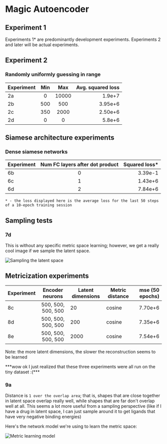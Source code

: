 # Magic Autoencoder

## Experiment 1
Experiments 1* are predominantly development experiments.
Experiments 2 and later will be actual experiments.

## Experiment 2

### Randomly uniformly guessing in range
| Experiment | Min | Max | Avg. squared loss |
| --- | :---: |:---: | -----:|
| 2a | 0 | 10000 | 1.9e+7 |
| 2b | 500 | 500 | 3.95e+6 |
| 2c | 350 | 2000 | 2.50e+6 |
| 2d | 0 | 0 | 5.8e+6 |

## Siamese architecture experiments

### Dense siamese networks
| Experiment | Num FC layers after dot product | Squared loss* |
| --- | :---: | ---: |
| 6b | 0 | 3.39e-1 |
| 6c | 1 | 1.43e+6 |
| 6d | 2 | 7.84e+6 |


`* - the loss displayed here is the average loss for the last 50
steps of a 10-epoch training session`

## Sampling tests

### 7d
This is without any specific metric space learning; however, we get
a really cool image if we sample the latent space.

![Sampling the latent space](https://raw.githubusercontent.com/affmach/affinity/366ac88d88a00b5e40714113029f1091f949910d/affinity/models/magic_autoencoder/7d/latent_space_2d_sampling.png?token=AJpzLkmFk9F0TFI83hifLoLFFs5fZD51ks5ZlK2nwA%3D%3D)

## Metricization experiments

| Experiment | Encoder neurons | Latent dimensions | Metric distance | mse (50 epochs) |
| --- | :---: | --- |--- | ---: |
| 8c | 500, 500, 500, 500 | 20 | cosine | 7.70e+6|
| 8d | 500, 500, 500, 500 | 200 | cosine | 7.35e+6|
| 8e | 500, 500, 500, 500 | 2000 | cosine | 7.54e+6|

Note: the more latent dimensions, the slower the reconstruction
seems to be learned

\*\*\*wow ok I just realized that these three experiments were all run
on the tiny dataset :(\*\*\*

### 9a

Distance is `1 over the overlap area`; that is, shapes that are close
together in latent space overlap really well, while shapes that are far
don't overlap well at all. This seems a lot more useful from a sampling
perspective (like if I have a drug in latent space, I can just sample
around it to get ligands that have very negative binding energies)


Here's the network model we're using to learn the metric space:

![Metric learning model](https://raw.githubusercontent.com/affmach/affinity/master/affinity/models/magic_autoencoder/tango_autoencoder.png?token=AJpzLoQpAkgtx8I7hi83klNzcNbUtqadks5ZldH4wA%3D%3D)